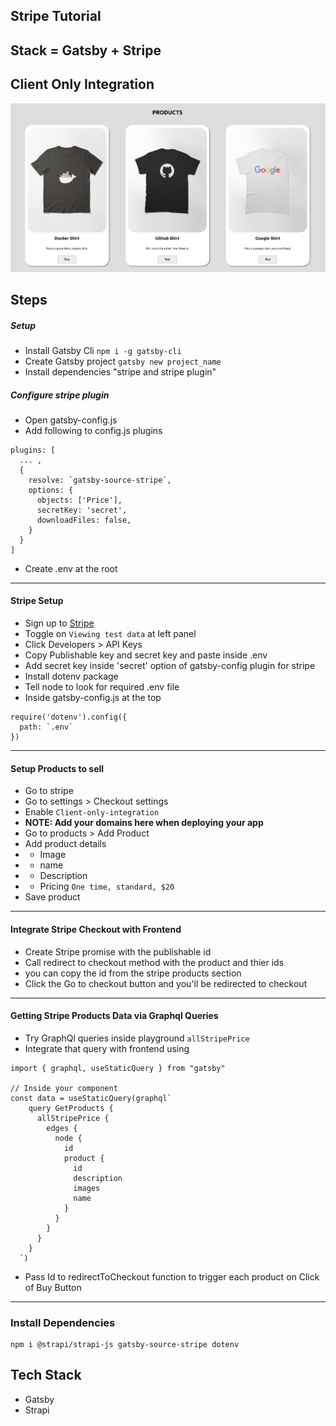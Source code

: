 ## Stripe Tutorial

## Stack = Gatsby + Stripe

## **Client Only Integration**

<img src='./src/images/home.png'>

## Steps

##### Setup

- Install Gatsby Cli `npm i -g gatsby-cli`
- Create Gatsby project `gatsby new project_name`
- Install dependencies "stripe and stripe plugin"

##### Configure stripe plugin

- Open gatsby-config.js
- Add following to config.js plugins

```
plugins: [
  ... ,
  {
    resolve: `gatsby-source-stripe`,
    options: {
      objects: ['Price'],
      secretKey: 'secret',
      downloadFiles: false,
    }
  }
]
```

- Create .env at the root

---

#### Stripe Setup

- Sign up to [Stripe](https://www.stripe.com/)
- Toggle on `Viewing test data` at left panel
- Click Developers > API Keys
- Copy Publishable key and secret key and paste inside .env
- Add secret key inside 'secret' option of gatsby-config plugin for stripe
- Install dotenv package
- Tell node to look for required .env file
- Inside gatsby-config.js at the top

```
require('dotenv').config({
  path: `.env`
})
```

---

#### Setup Products to sell

- Go to stripe
- Go to settings > Checkout settings
- Enable `Client-only-integration`
- **NOTE: Add your domains here when deploying your app**
- Go to products > Add Product
- Add product details
- - Image
- - name
- - Description
- - Pricing `One time, standard, $20`
- Save product

---

#### Integrate Stripe Checkout with Frontend

- Create Stripe promise with the publishable id
- Call redirect to checkout method with the product and thier ids
- you can copy the id from the stripe products section
- Click the Go to checkout button and you'll be redirected to checkout

---

#### Getting Stripe Products Data via Graphql Queries

- Try GraphQl queries inside playground `allStripePrice`
- Integrate that query with frontend using

```
import { graphql, useStaticQuery } from "gatsby"

// Inside your component
const data = useStaticQuery(graphql`
    query GetProducts {
      allStripePrice {
        edges {
          node {
            id
            product {
              id
              description
              images
              name
            }
          }
        }
      }
    }
  `)
```

- Pass Id to redirectToCheckout function to trigger each product on Click of Buy Button

---

### Install Dependencies

```
npm i @strapi/strapi-js gatsby-source-stripe dotenv
```

## Tech Stack

- Gatsby
- Strapi
